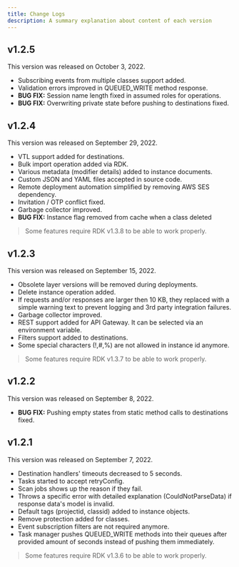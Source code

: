 ```yaml
---
title: Change Logs
description: A summary explanation about content of each version
---
```


## v1.2.5

This version was released on October 3, 2022.

- Subscribing events from multiple classes support added.
- Validation errors improved in QUEUED_WRITE method response.
- **BUG FIX:** Session name length fixed in assumed roles for operations.
- **BUG FIX:** Overwriting private state before pushing to destinations fixed.

## v1.2.4

This version was released on September 29, 2022.

- VTL support added for destinations.
- Bulk import operation added via RDK.
- Various metadata (modifier details) added to instance documents.
- Custom JSON and YAML files accepted in source code.
- Remote deployment automation simplified by removing AWS SES dependency.
- Invitation / OTP conflict fixed.
- Garbage collector improved.
- **BUG FIX:** Instance flag removed from cache when a class deleted

> Some features require RDK v1.3.8 to be able to work properly.

## v1.2.3

This version was released on September 15, 2022.

- Obsolete layer versions will be removed during deployments.
- Delete instance operation added.
- If requests and/or responses are larger then 10 KB, they replaced with a simple warning text to prevent logging and 3rd party integration failures.
- Garbage collector improved.
- REST support added for API Gateway. It can be selected via an environment variable.
- Filters support added to destinations.
- Some special characters (!,#,%) are not allowed in instance id anymore.

> Some features require RDK v1.3.7 to be able to work properly.

## v1.2.2

This version was released on September 8, 2022.

- **BUG FIX:** Pushing empty states from static method calls to destinations fixed.

## v1.2.1

This version was released on September 7, 2022.

- Destination handlers' timeouts decreased to 5 seconds.
- Tasks started to accept retryConfig.
- Scan jobs shows up the reason if they fail.
- Throws a specific error with detailed explanation (CouldNotParseData) if response data's model is invalid.
- Default tags (projectid, classid) added to instance objects.
- Remove protection added for classes.
- Event subscription filters are not required anymore.
- Task manager pushes QUEUED_WRITE methods into their queues after provided amount of seconds instead of pushing them immediately.

> Some features require RDK v1.3.6 to be able to work properly.

